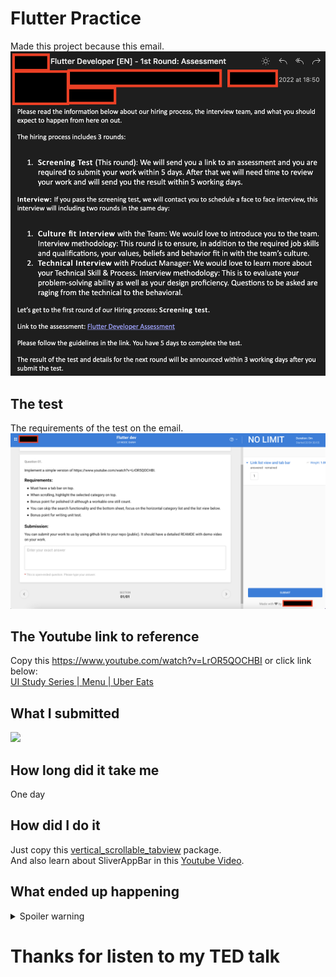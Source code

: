# Flutter Practice

Made this project because this email.
![](/assets/images/email.png)  

## The test
The requirements of the test on the email.
![](/assets/images/test.png)  

## The Youtube link to reference

Copy this https://www.youtube.com/watch?v=LrOR5QOCHBI or click link below:  
[UI Study Series | Menu | Uber Eats](https://youtu.be/LrOR5QOCHBI)

## What I submitted
![](demo.gif)  

## How long did it take me
One day

## How did I do it
Just copy this [vertical_scrollable_tabview](https://pub.dev/packages/vertical_scrollable_tabview) package.  
And also learn about SliverAppBar in this [Youtube Video](https://youtu.be/s_3ak-4u43E).

## What ended up happening
<details>
  <summary>Spoiler warning</summary>
  I have never heard anything from them ever since. Tragedy. Oh well.
</details>

# Thanks for listen to my TED talk
